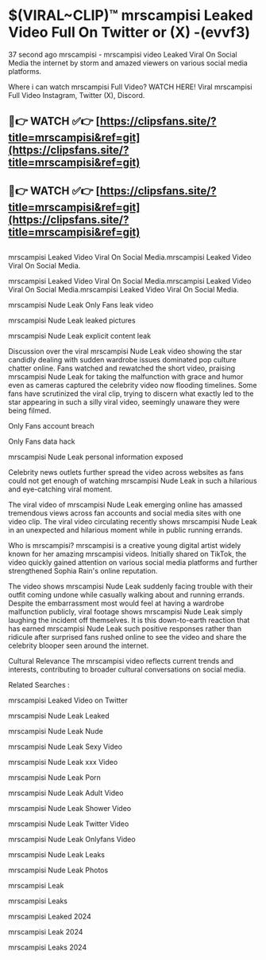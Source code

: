 # $(VIRAL~CLIP)™ mrscampisi Leaked Video Full On Twitter or (X) -(evvf3)
37 second ago mrscampisi - mrscampisi video Leaked Viral On Social Media the internet by storm and amazed viewers on various social media platforms.

Where i can watch mrscampisi Full Video? WATCH HERE! Viral mrscampisi Full Video Instagram, Twitter (X), Discord.

## 🔴👉 WATCH ✅👉 [https://clipsfans.site/?title=mrscampisi&ref=git](https://clipsfans.site/?title=mrscampisi&ref=git)
## 🔴👉 WATCH ✅👉 [https://clipsfans.site/?title=mrscampisi&ref=git](https://clipsfans.site/?title=mrscampisi&ref=git)
##
mrscampisi Leaked Video Viral On Social Media.mrscampisi Leaked Video Viral On Social Media.

mrscampisi Leaked Video Viral On Social Media.mrscampisi Leaked Video Viral On Social Media.mrscampisi Leaked Video Viral On Social Media.

mrscampisi Nude Leak Only Fans leak video

mrscampisi Nude Leak leaked pictures

mrscampisi Nude Leak explicit content leak

Discussion over the viral mrscampisi Nude Leak video showing the star candidly dealing with sudden wardrobe issues dominated pop culture chatter online. Fans watched and rewatched the short video, praising mrscampisi Nude Leak for taking the malfunction with grace and humor even as cameras captured the celebrity video now flooding timelines. Some fans have scrutinized the viral clip, trying to discern what exactly led to the star appearing in such a silly viral video, seemingly unaware they were being filmed.


Only Fans account breach

Only Fans data hack

mrscampisi Nude Leak personal information exposed

Celebrity news outlets further spread the video across websites as fans could not get enough of watching mrscampisi Nude Leak in such a hilarious and eye-catching viral moment.


The viral video of mrscampisi Nude Leak emerging online has amassed tremendous views across fan accounts and social media sites with one video clip. The viral video circulating recently shows mrscampisi Nude Leak in an unexpected and hilarious moment while in public running errands.


Who is mrscampisi? mrscampisi is a creative young digital artist widely known for her amazing mrscampisi videos. Initially shared on TikTok, the video quickly gained attention on various social media platforms and further strengthened Sophia Rain's online reputation.

The video shows mrscampisi Nude Leak suddenly facing trouble with their outfit coming undone while casually walking about and running errands. Despite the embarrassment most would feel at having a wardrobe malfunction publicly, viral footage shows mrscampisi Nude Leak simply laughing the incident off themselves. It is this down-to-earth reaction that has earned mrscampisi Nude Leak such positive responses rather than ridicule after surprised fans rushed online to see the video and share the celebrity blooper seen around the internet.

Cultural Relevance The mrscampisi video reflects current trends and interests, contributing to broader cultural conversations on social media.

Related Searches :

mrscampisi Leaked Video on Twitter

mrscampisi Nude Leak Leaked

mrscampisi Nude Leak Nude

mrscampisi Nude Leak Sexy Video

mrscampisi Nude Leak xxx Video

mrscampisi Nude Leak Porn

mrscampisi Nude Leak Adult Video

mrscampisi Nude Leak Shower Video

mrscampisi Nude Leak Twitter Video

mrscampisi Nude Leak Onlyfans Video

mrscampisi Nude Leak Leaks

mrscampisi Nude Leak Photos

mrscampisi Leak

mrscampisi Leaks

mrscampisi Leaked 2024

mrscampisi Leak 2024

mrscampisi Leaks 2024

